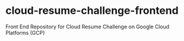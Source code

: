 # cloud-resume-challenge-frontend
Front End Repository for Cloud Resume Challenge on Google Cloud Platforms (GCP)
